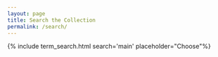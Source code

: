 ```yaml
---
layout: page
title: Search the Collection
permalink: /search/
---
```


{% include term_search.html search='main' placeholder="Choose"%}
